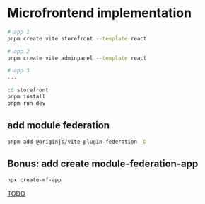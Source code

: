 # Microfrontend implementation

```bash
# app 1
pnpm create vite storefront --template react

# app 2
pnpm create vite adminpanel --template react

# app 3
...
```

```bash
cd storefront
pnpm install
pnpm run dev
```

## add module federation
```bash
pnpm add @originjs/vite-plugin-federation -D
```

## Bonus: add create module-federation-app
```bash
npx create-mf-app
```



[TODO](https://feixie1980.medium.com/fixing-node-js-modules-pollyfill-in-webpack-5-9e7979125aac)